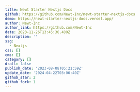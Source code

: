 ```yaml
---
title: Newt Starter Nextjs Docs
github: https://github.com/Newt-Inc/newt-starter-nextjs-docs
demo: https://newt-starter-nextjs-docs.vercel.app/
author: Newt-Inc
author_link: https://github.com/Newt-Inc
date: 2023-11-26T13:45:36.400Z
description: ''
ssg:
  - Nextjs
css: []
cms: []
category: []
draft: false
publish_date: '2023-08-08T05:21:59Z'
update_date: '2024-04-22T03:06:40Z'
github_star: 2
github_fork: 1
---
```

